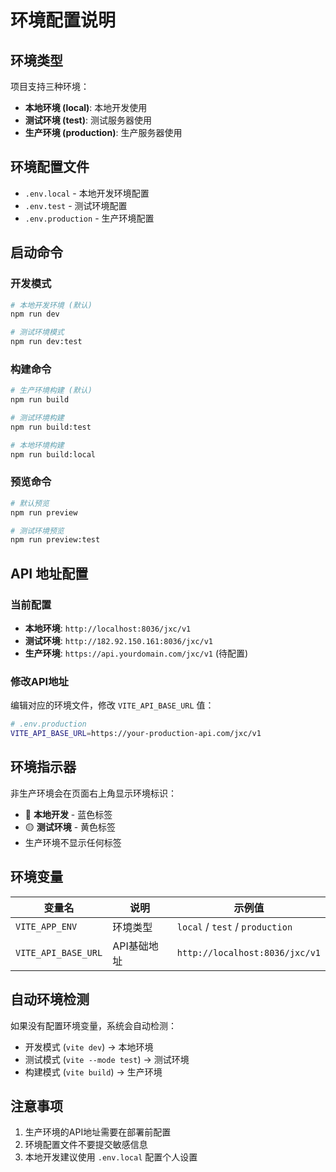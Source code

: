 # 环境配置说明

## 环境类型

项目支持三种环境：

- **本地环境 (local)**: 本地开发使用
- **测试环境 (test)**: 测试服务器使用  
- **生产环境 (production)**: 生产服务器使用

## 环境配置文件

- `.env.local` - 本地开发环境配置
- `.env.test` - 测试环境配置
- `.env.production` - 生产环境配置

## 启动命令

### 开发模式

```bash
# 本地开发环境 (默认)
npm run dev

# 测试环境模式
npm run dev:test
```

### 构建命令

```bash
# 生产环境构建 (默认)
npm run build

# 测试环境构建
npm run build:test

# 本地环境构建
npm run build:local
```

### 预览命令

```bash
# 默认预览
npm run preview

# 测试环境预览
npm run preview:test
```

## API 地址配置

### 当前配置

- **本地环境**: `http://localhost:8036/jxc/v1`
- **测试环境**: `http://182.92.150.161:8036/jxc/v1`
- **生产环境**: `https://api.yourdomain.com/jxc/v1` (待配置)

### 修改API地址

编辑对应的环境文件，修改 `VITE_API_BASE_URL` 值：

```bash
# .env.production
VITE_API_BASE_URL=https://your-production-api.com/jxc/v1
```

## 环境指示器

非生产环境会在页面右上角显示环境标识：

- 🔵 **本地开发** - 蓝色标签
- 🟡 **测试环境** - 黄色标签
- 生产环境不显示任何标签

## 环境变量

| 变量名 | 说明 | 示例值 |
|--------|------|--------|
| `VITE_APP_ENV` | 环境类型 | `local` / `test` / `production` |
| `VITE_API_BASE_URL` | API基础地址 | `http://localhost:8036/jxc/v1` |

## 自动环境检测

如果没有配置环境变量，系统会自动检测：

- 开发模式 (`vite dev`) → 本地环境
- 测试模式 (`vite --mode test`) → 测试环境  
- 构建模式 (`vite build`) → 生产环境

## 注意事项

1. 生产环境的API地址需要在部署前配置
2. 环境配置文件不要提交敏感信息
3. 本地开发建议使用 `.env.local` 配置个人设置